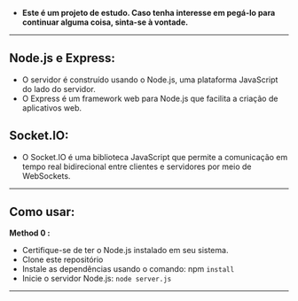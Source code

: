
 * **Este é um projeto de estudo. Caso tenha interesse em pegá-lo para continuar alguma coisa, sinta-se à vontade.** 
  ---
 ## Node.js e Express:
 - O servidor é construído usando o Node.js, uma plataforma JavaScript do lado do servidor.
 - O Express é um framework web para Node.js que facilita a criação de aplicativos web.
 ## Socket.IO:
  - O Socket.IO é uma biblioteca JavaScript que permite a comunicação em tempo real bidirecional entre clientes e servidores por meio de WebSockets.

 ---
 
 ## Como usar:
 
<p>
      <b>Method 0 :</b></p>

- Certifique-se de ter o Node.js instalado em seu sistema.
- Clone este repositório
- Instale as dependências usando o comando: npm ```install```
- Inicie o servidor Node.js: ```node server.js```
---

